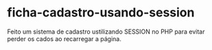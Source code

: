 # ficha-cadastro-usando-session
Feito um sistema de cadastro ustilizando SESSION no PHP para evitar perder os cados ao recarregar a página.
